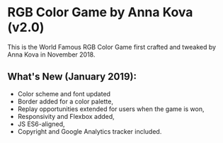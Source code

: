 # RGB Color Game by Anna Kova (v2.0)

This is the World Famous RGB Color Game first crafted and tweaked by Anna Kova in November 2018.

## What's New (January 2019):

- Color scheme and font updated
- Border added for a color palette,
- Replay opportunities extended for users when the game is won,
- Responsivity and Flexbox added,
- JS ES6-aligned,
- Copyright and Google Analytics tracker included.